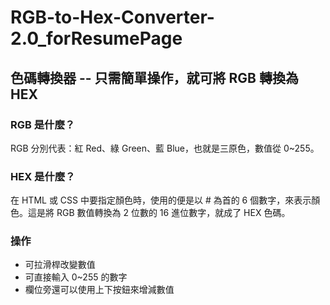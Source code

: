 # RGB-to-Hex-Converter-2.0_forResumePage

## 色碼轉換器 -- 只需簡單操作，就可將 RGB 轉換為 HEX

### RGB 是什麼？
RGB 分別代表：紅 Red、綠 Green、藍 Blue，也就是三原色，數值從 0~255。

### HEX 是什麼？
在 HTML 或 CSS 中要指定顏色時，使用的便是以 # 為首的 6 個數字，來表示顏色。這是將 RGB 數值轉換為 2 位數的 16 進位數字，就成了 HEX 色碼。

### 操作
- 可拉滑桿改變數值
- 可直接輸入 0~255 的數字
- 欄位旁還可以使用上下按鈕來增減數值


